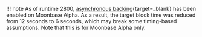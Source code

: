 !!! note
    As of runtime 2800, [asynchronous backing](https://wiki.polkadot.network/docs/learn-async-backing/){target=\_blank} has been enabled on Moonbase Alpha. As a result, the target block time was reduced from 12 seconds to 6 seconds, which may break some timing-based assumptions. Note that this is for Moonbase Alpha only.
